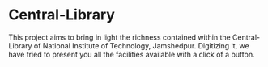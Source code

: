#  Central-Library

This project aims to bring in light the richness contained within the Central-Library of National Institute of Technology, Jamshedpur. Digitizing it, we have tried to present you all the facilities available with a click of a button.
